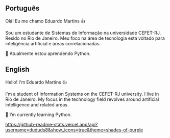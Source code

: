 ## Português
Olá! Eu me chamo Eduardo Martins 👍<br>

Sou um estudante de Sistemas de Informação na universidade CEFET-RJ. Resido no Rio de Janeiro. 
Meu foco na área de tecnologia está voltado para inteligência artificial e áreas correlacionadas.<br>

🌱 Atualmente estou aprendendo Python.


## English
Hello! I'm Eduardo Martins 👍<br>

I'm a student of Information Systems on the CEFET-RJ university. I live in Rio de Janeiro. 
My focus in the technology field revolves around artificial intelligence and related areas.<br>

🌱 I’m currently learning Python.

https://github-readme-stats.vercel.app/api?username=dududs8&show_icons=true&theme=shades-of-purple
<!--
**dududs8/dududs8** is a ✨ _special_ ✨ repository because its `README.md` (this file) appears on your GitHub profile.

Here are some ideas to get you started:

- 🔭 I’m currently working on ...
- 🌱 I’m currently learning ...
- 👯 I’m looking to collaborate on ...
- 🤔 I’m looking for help with ...
- 💬 Ask me about ...
- 📫 How to reach me: ...
- 😄 Pronouns: ...
- ⚡ Fun fact: ...
-->
